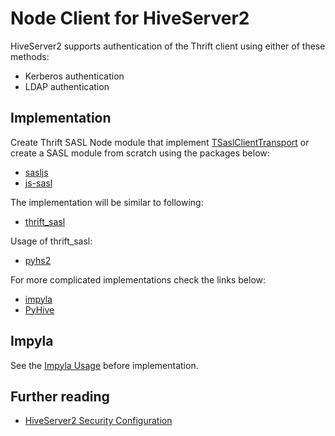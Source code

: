 # Node Client for HiveServer2

HiveServer2 supports authentication of the Thrift client using either of these methods:

* Kerberos authentication
* LDAP authentication

## Implementation

Create Thrift SASL Node module that implement [TSaslClientTransport](https://github.com/apache/thrift/blob/master/lib/java/src/org/apache/thrift/transport/TSaslClientTransport.java) or create a SASL module from scratch using the packages below:

* [sasljs](https://github.com/nikhilm/sasljs)
* [js-sasl](https://github.com/jaredhanson/js-sasl)

The implementation will be similar to following:

* [thrift_sasl](https://github.com/cloudera/thrift_sasl)

Usage of thrift_sasl:

* [pyhs2](https://github.com/BradRuderman/pyhs2)

For more complicated implementations check the links below:

* [impyla](https://github.com/cloudera/impyla)
* [PyHive](https://github.com/dropbox/PyHive)

## Impyla

See the [Impyla Usage](http://blog.cloudera.com/blog/2014/04/a-new-python-client-for-impala/) before implementation.

## Further reading

* [HiveServer2 Security Configuration](http://www.cloudera.com/documentation/enterprise/5-2-x/topics/cdh_sg_hiveserver2_security.html)

